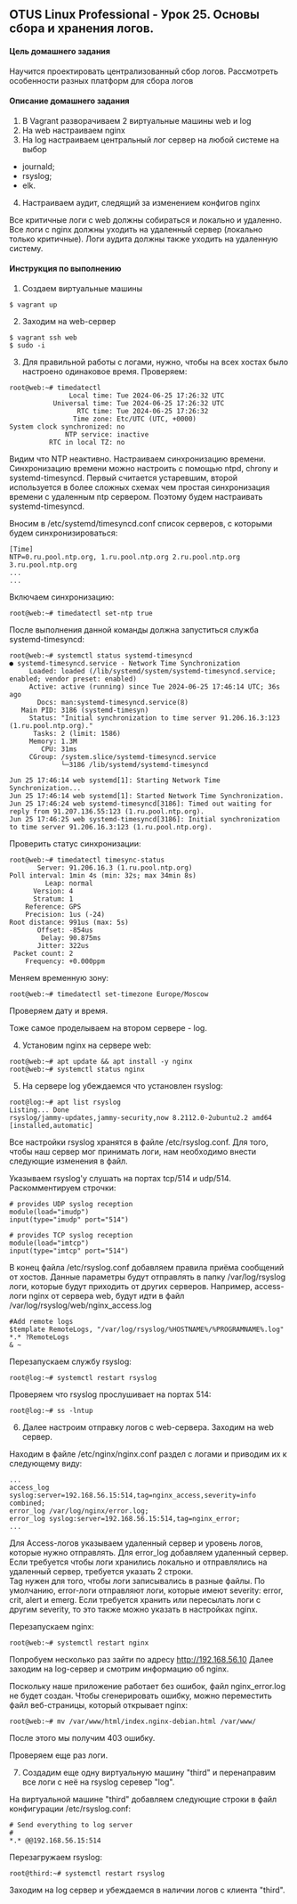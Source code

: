 ## OTUS Linux Professional - Урок 25. Основы сбора и хранения логов.

#### Цель домашнего задания

Научится проектировать централизованный сбор логов. Рассмотреть особенности разных платформ для сбора логов

#### Описание домашнего задания
1. В Vagrant разворачиваем 2 виртуальные машины web и log
2. На web настраиваем nginx  
3. На log настраиваем центральный лог сервер на любой системе на выбор
  - journald;
  - rsyslog;
  - elk.
4. Настраиваем аудит, следящий за изменением конфигов nginx 

Все критичные логи с web должны собираться и локально и удаленно.
Все логи с nginx должны уходить на удаленный сервер (локально только критичные).
Логи аудита должны также уходить на удаленную систему.

#### Инструкция по выполнению
1. Создаем виртуальные машины
```console
$ vagrant up
```
2. Заходим на web-сервер
```console
$ vagrant ssh web
$ sudo -i
```
3. Для правильной работы c логами, нужно, чтобы на всех хостах было настроено одинаковое время. Проверяем:
```console
root@web:~# timedatectl
               Local time: Tue 2024-06-25 17:26:32 UTC
           Universal time: Tue 2024-06-25 17:26:32 UTC
                 RTC time: Tue 2024-06-25 17:26:32
                Time zone: Etc/UTC (UTC, +0000)
System clock synchronized: no
              NTP service: inactive
          RTC in local TZ: no
```
Видим что NTP неактивно. Настраиваем синхронизацию времени.
Синхронизацию времени можно настроить с помощью ntpd, chrony и systemd-timesyncd. Первый считается устаревшим, второй используется в более сложных схемах чем простая синхронизация времени с удаленным ntp сервером. Поэтому будем настраивать systemd-timesyncd. 

Вносим в /etc/systemd/timesyncd.conf список серверов, с которыми будем синхронизироваться:
```
[Time]
NTP=0.ru.pool.ntp.org, 1.ru.pool.ntp.org 2.ru.pool.ntp.org 3.ru.pool.ntp.org
...
...
```
Включаем синхронизацию:
```console
root@web:~# timedatectl set-ntp true
```
После выполнения данной команды должна запуститься служба systemd-timesyncd:
```console
root@web:~# systemctl status systemd-timesyncd
● systemd-timesyncd.service - Network Time Synchronization
     Loaded: loaded (/lib/systemd/system/systemd-timesyncd.service; enabled; vendor preset: enabled)
     Active: active (running) since Tue 2024-06-25 17:46:14 UTC; 36s ago
       Docs: man:systemd-timesyncd.service(8)
   Main PID: 3186 (systemd-timesyn)
     Status: "Initial synchronization to time server 91.206.16.3:123 (1.ru.pool.ntp.org)."
      Tasks: 2 (limit: 1586)
     Memory: 1.3M
        CPU: 31ms
     CGroup: /system.slice/systemd-timesyncd.service
             └─3186 /lib/systemd/systemd-timesyncd

Jun 25 17:46:14 web systemd[1]: Starting Network Time Synchronization...
Jun 25 17:46:14 web systemd[1]: Started Network Time Synchronization.
Jun 25 17:46:24 web systemd-timesyncd[3186]: Timed out waiting for reply from 91.207.136.55:123 (1.ru.pool.ntp.org).
Jun 25 17:46:25 web systemd-timesyncd[3186]: Initial synchronization to time server 91.206.16.3:123 (1.ru.pool.ntp.org).
```
Проверить статус синхронизации:
```console
root@web:~# timedatectl timesync-status
       Server: 91.206.16.3 (1.ru.pool.ntp.org)
Poll interval: 1min 4s (min: 32s; max 34min 8s)
         Leap: normal
      Version: 4
      Stratum: 1
    Reference: GPS
    Precision: 1us (-24)
Root distance: 991us (max: 5s)
       Offset: -854us
        Delay: 90.875ms
       Jitter: 322us
 Packet count: 2
    Frequency: +0.000ppm

```
Меняем временную зону:
```console
root@web:~# timedatectl set-timezone Europe/Moscow
```
Проверяем дату и время.

Тоже самое проделываем на втором сервере - log.

4. Установим nginx на сервере web:
```console
root@web:~# apt update && apt install -y nginx
root@web:~# systemctl status nginx
```
5. На сервере log убеждаемся что установлен rsyslog:
```console
root@log:~# apt list rsyslog
Listing... Done
rsyslog/jammy-updates,jammy-security,now 8.2112.0-2ubuntu2.2 amd64 [installed,automatic]
```
Все настройки rsyslog хранятся в файле /etc/rsyslog.conf. Для того, чтобы наш сервер мог принимать логи, нам необходимо внести следующие изменения в файл.

Указываем rsyslog'у слушать на портах tcp/514 и udp/514. Раскомментируем строчки:
```shell
# provides UDP syslog reception
module(load="imudp")
input(type="imudp" port="514")

# provides TCP syslog reception
module(load="imtcp")
input(type="imtcp" port="514")
```
В конец файла /etc/rsyslog.conf добавляем правила приёма сообщений от хостов. Данные параметры будут отправлять в папку /var/log/rsyslog логи, которые будут приходить от других серверов. Например, access-логи nginx от сервера web, будут идти в файл /var/log/rsyslog/web/nginx_access.log
```shell
#Add remote logs
$template RemoteLogs, "/var/log/rsyslog/%HOSTNAME%/%PROGRAMNAME%.log"
*.* ?RemoteLogs
& ~
```
Перезапускаем службу rsyslog:
```console
root@log:~# systemctl restart rsyslog
```
Проверяем что rsyslog прослушивает на портах 514:
```console
root@log:~# ss -lntup
```

6. Далее настроим отправку логов с web-сервера. Заходим на web сервер.

Находим в файле /etc/nginx/nginx.conf раздел с логами и приводим их к следующему виду:
```
...
access_log syslog:server=192.168.56.15:514,tag=nginx_access,severity=info combined;
error_log /var/log/nginx/error.log;
error_log syslog:server=192.168.56.15:514,tag=nginx_error;
...
```
Для Access-логов указываем удаленный сервер и уровень логов, которые нужно отправлять. Для error_log добавляем удаленный сервер. Если требуется чтобы логи хранились локально и отправлялись на удаленный сервер, требуется указать 2 строки. 	
Tag нужен для того, чтобы логи записывались в разные файлы.
По умолчанию, error-логи отправляют логи, которые имеют severity: error, crit, alert и emerg. Если требуется хранить или пересылать логи с другим severity, то это также можно указать в настройках nginx. 

Перезапускаем nginx: 
```console
root@web:~# systemctl restart nginx
```
Попробуем несколько раз зайти по адресу http://192.168.56.10
Далее заходим на log-сервер и смотрим информацию об nginx.

Поскольку наше приложение работает без ошибок, файл nginx_error.log не будет создан. Чтобы сгенерировать ошибку, можно переместить файл веб-страницы, который открывает nginx:
```console
root@web:~# mv /var/www/html/index.nginx-debian.html /var/www/
```
После этого мы получим 403 ошибку.

Проверяем еще раз логи.

7. Создадим еще одну виртуальную машину "third" и перенаправим все логи с неё на rsyslog серевер "log".

На виртуальной машине "third" добавляем следующие строки в файл конфигурации /etc/rsyslog.conf:
```shell
# Send everything to log server
#
*.* @@192.168.56.15:514
```
Перезагружаем rsyslog:
```console
root@third:~# systemctl restart rsyslog
```
Заходим на log сервер и убеждаемся в наличии логов с клиента "third".
